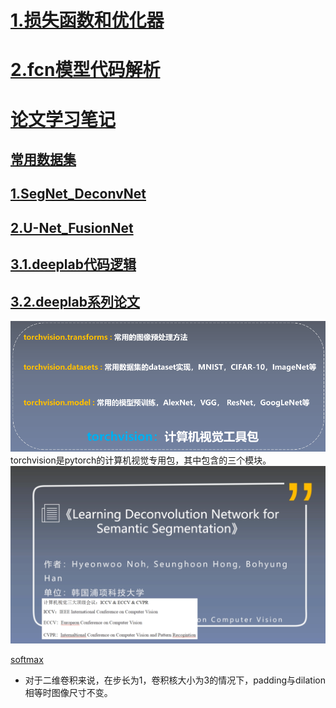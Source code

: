 # [1.损失函数和优化器](/损失函数优化器.md)
# [2.fcn模型代码解析](/fcn模型代码解析.md)
# [论文学习笔记](论文学习笔记)
## [常用数据集](论文学习笔记\常用数据集.md)
## [1.SegNet_DeconvNet](论文学习笔记\SegNet_&_DeconvNet.md)
## [2.U-Net_FusionNet](论文学习笔记\U-Net_&_FusionNet.md)
## [3.1.deeplab代码逻辑](论文学习笔记\DeepLab代码逻辑.md)
## [3.2.deeplab系列论文](论文学习笔记\Deeplab系列.md)

![](assets/README-354b7e95.png)
torchvision是pytorch的计算机视觉专用包，其中包含的三个模块。
![](assets/README-f23e44d8.png)

[softmax](https://www.youtube.com/watch?v=ytbYRIN0N4g)


- 对于二维卷积来说，在步长为1，卷积核大小为3的情况下，padding与dilation相等时图像尺寸不变。
